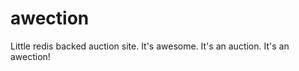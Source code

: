 awection
========

Little redis backed auction site. It's awesome. It's an auction. It's an awection!
